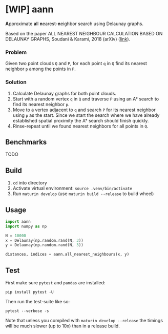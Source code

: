 # [WIP] aann
**A**pproximate **a**ll **n**earest-**n**eighbor search using Delaunay graphs.

Based on the paper ALL NEAREST NEIGHBOUR CALCULATION BASED ON
DELAUNAY GRAPHS, Soudani & Karami, 2018 (arXiv)
([link](https://arxiv.org/abs/1802.09594)).

### Problem

Given two point clouds `Q` and `P`, for each point `q` in `Q` find its nearest neighbor `p` among the points in `P`.

### Solution
1. Calculate Delaunay graphs for both point clouds.
2. Start with a random vertex `q` in `Q` and traverse `P` using an A* search to find its nearest neighbor `p`.
3. Move to a vertex adjacent to `q` and search `P` for its nearest neighbor using `p` as the start. Since we start the search where we have already established spatial proximity the A* search should finish quickly.
4. Rinse-repeat until we found nearest neighbors for all points in `Q`.

## Benchmarks
TODO

## Build
1. `cd` into directory
2. Activate virtual environment: `source .venv/bin/activate`
3. Run `maturin develop` (use `maturin build --release` to build wheel)

## Usage

```python
import aann
import numpy as np

N = 10000
x = Delaunay(np.random.rand(N, 3))
y = Delaunay(np.random.rand(N, 3))

distances, indices = aann.all_nearest_neighbours(x, y)
```

## Test
First make sure `pytest` and `pandas` are installed:
```
pip install pytest -U
```

Then run the test-suite like so:
```
pytest --verbose -s
```

Note that unless you compiled with `maturin develop --release` the timings will
be much slower (up to 10x) than in a release build.
